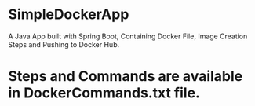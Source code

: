 # SimpleDockerApp
A Java App built with Spring Boot, Containing Docker File, Image Creation Steps and Pushing to Docker Hub.

# Steps and Commands are available in DockerCommands.txt file.
